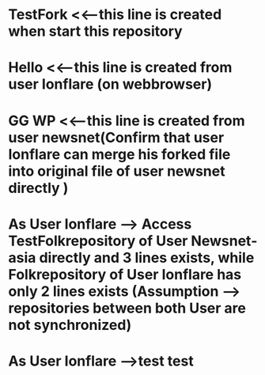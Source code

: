 # TestFork <<--this line is created when start this repository
# Hello <<--this line is created from user Ionflare (on webbrowser)
# GG WP <<--this line is created from user newsnet(Confirm that user Ionflare can merge his forked file into original file of user newsnet directly ) 
# As User Ionflare --> Access TestFolkrepository of User Newsnet-asia directly and 3 lines exists, while Folkrepository of User Ionflare has only 2 lines exists (Assumption --> repositories between both User are not synchronized) 
# As User Ionflare -->test test 
